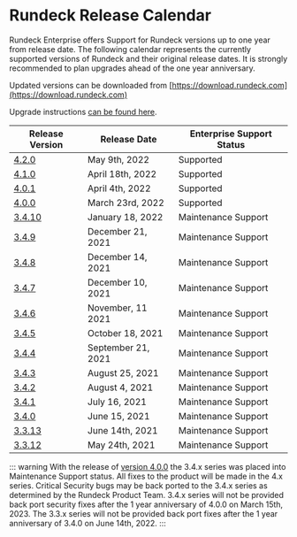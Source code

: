 # Rundeck Release Calendar

Rundeck Enterprise offers Support for Rundeck versions up to one year from release date.  The following calendar represents the currently supported versions of Rundeck and their original release dates.  It is strongly recommended to plan upgrades ahead of the one year anniversary.

Updated versions can be downloaded from [https://download.rundeck.com](https://download.rundeck.com)

Upgrade instructions [can be found here](/upgrading/).


| Release Version | Release Date      | Enterprise Support Status |
|-----------------|-------------------|---------------------------|
| [4.2.0](/history/4_x/version-4.2.0.md) | May 9th, 2022 | Supported |
| [4.1.0](/history/4_x/version-4.1.0.md) | April 18th, 2022 | Supported |
| [4.0.1](/history/4_x/version-4.0.1.md) | April 4th, 2022 | Supported |
| [4.0.0](/history/4_x/version-4.0.0.md) | March 23rd, 2022 | Supported |
| [3.4.10](/history/3_4_x/version-3.4.10.md) | January 18, 2022 | Maintenance Support |
| [3.4.9](/history/3_4_x/version-3.4.9.md) | December 21, 2021 | Maintenance Support |
| [3.4.8](/history/3_4_x/version-3.4.8.md) | December 14, 2021 | Maintenance Support |
| [3.4.7](/history/3_4_x/version-3.4.7.md) | December 10, 2021 | Maintenance Support |
| [3.4.6](/history/3_4_x/version-3.4.6.md) | November, 11 2021 | Maintenance Support |
| [3.4.5](/history/3_4_x/version-3.4.5.md) | October 18, 2021 | Maintenance Support |
| [3.4.4](/history/3_4_x/version-3.4.4.md) | September 21, 2021 | Maintenance Support |
| [3.4.3](/history/3_4_x/version-3.4.3.md) | August 25, 2021 | Maintenance Support |
| [3.4.2](/history/3_4_x/version-3.4.2.md) | August 4, 2021 | Maintenance Support |
| [3.4.1](/history/3_4_x/version-3.4.1.md) | July 16, 2021 | Maintenance Support |
| [3.4.0](/history/3_4_x/version-3.4.0.md) | June 15, 2021 | Maintenance Support |
| [3.3.13](/history/3_3_x/version-3.3.13.md) | June 14th, 2021 | Maintenance Support |
| [3.3.12](/history/3_3_x/version-3.3.12.md) | May 24th, 2021 | Maintenance Support |


::: warning
With the release of [version 4.0.0](4_x/version-4.0.0.html) the 3.4.x series was placed into Maintenance Support status. All fixes to the product will be made in the 4.x series.  Critical Security bugs may be back ported to the 3.4.x series as determined by the Rundeck Product Team. 3.4.x series will not be provided back port security fixes after the 1 year anniversary of 4.0.0 on March 15th, 2023. The 3.3.x series will not be provided back port fixes after the 1 year anniversary of 3.4.0 on June 14th, 2022.
:::

